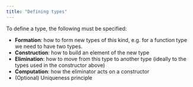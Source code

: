 ```yaml
---
title: "Defining types"
---
```


To define a type, the following must be specified:
- **Formation**: how to form new types of this kind, e.g. for a function type we need to have two types.
- **Construction**: how to build an element of the new type
- **Elimination**: how to move from this type to another type (ideally to the types used in the constructor above)
- **Computation**: how the eliminator acts on a constructor
- (Optional) Uniqueness principle
